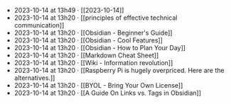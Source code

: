 - 2023-10-14 at 13h49 · [[2023-10-14]]
- 2023-10-14 at 13h20 · [[principles of effective technical communication]]
- 2023-10-14 at 13h20 · [[Obsidian -  Beginner's Guide]]
- 2023-10-14 at 13h20 · [[Obsidian - Cool Features]]
- 2023-10-14 at 13h20 · [[Obsidian - How to Plan Your Day]]
- 2023-10-14 at 13h20 · [[Markdown Cheat Sheet]]
- 2023-10-14 at 13h20 · [[Wiki - Information revolution]]
- 2023-10-14 at 13h20 · [[Raspberry Pi is hugely overpriced. Here are the alternatives.]]
- 2023-10-14 at 13h20 · [[BYOL - Bring Your Own License]]
- 2023-10-14 at 13h20 · [[A Guide On Links vs. Tags in Obsidian]]
